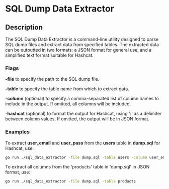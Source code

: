 # SQL Dump Data Extractor

## Description

The SQL Dump Data Extractor is a command-line utility designed to parse SQL dump files and extract data from specified tables. The extracted data can be outputted in two formats: a JSON format for general use, and a simplified text format suitable for Hashcat.

### Flags

**-file** to specify the path to the SQL dump file.

**-table** to specify the table name from which to extract data.

**-column** (optional) to specify a comma-separated list of column names to include in the output. If omitted, all columns will be included.

**-hashcat** (optional) to format the output for Hashcat, using ':' as a delimiter between column values. If omitted, the output will be in JSON format.

### Examples

To extract **user_email** and **user_pass** from the **users** table in **dump.sql** for Hashcat, use:

```bash
go run ./sql_data_extractor -file dump.sql -table users -column user_email,user_pass -hashcat
```

To extract all columns from the 'products' table in 'dump.sql' in JSON format, use:

```bash
go run ./sql_data_extractor -file dump.sql -table products
```
